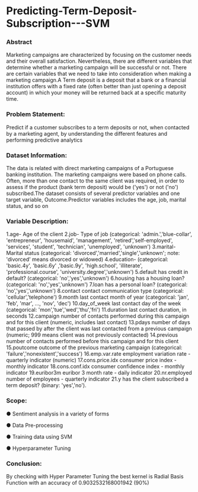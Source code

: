 # Predicting-Term-Deposit-Subscription---SVM

### Abstract
Marketing campaigns are characterized by focusing on the customer needs and their overall satisfaction. Nevertheless, there are different variables that determine whether a 
marketing campaign will be successful or not. There are certain variables that we need to take into consideration when making a marketing campaign.A Term deposit is a deposit that a bank or a financial institution offers with a fixed rate (often better than just opening a deposit account) in which your money will be returned back at a specific maturity time.

### Problem Statement:
Predict if a customer subscribes to a term deposits or not, when contacted by a marketing agent, by understanding the different features and performing predictive analytics

### Dataset Information:
The data is related with direct marketing campaigns of a Portuguese banking institution. The marketing campaigns were based on phone calls. Often, more than one contact to the same client was required, in order to assess if the product (bank term deposit) would be ('yes') or not ('no') subscribed.The dataset consists of several predictor variables and one target variable, Outcome.Predictor variables includes the age, job, marital status, and so on

### Variable Description:
1.age- Age of the client
2.job- Type of job (categorical: 'admin.','blue-collar', 'entrepreneur', 
'housemaid', 'management', 'retired','self-employed', 'services', 
'student', 'technician', 'unemployed', 'unknown')
3.marital- Marital status (categorical: 
'divorced','married','single','unknown'; note: 'divorced' means 
divorced or widowed)
4.education- (categorical: 'basic.4y', 'basic.6y' ,'basic.9y', 'high.school', 
'illiterate', 'professional.course', 'university.degree','unknown')
5.default has credit in default? (categorical: 'no','yes','unknown')
6.housing has a housing loan? (categorical: 'no','yes','unknown')
7.loan has a personal loan? (categorical: 'no','yes','unknown')
8.contact contact communication type (categorical: 'cellular','telephone')
9.month last contact month of year (categorical: 'jan', 'feb', 'mar', ..., 
'nov', 'dec')
10.day_of_week last contact day of the week (categorical: 
'mon','tue','wed','thu','fri')
11.duration last contact duration, in seconds
12.campaign number of contacts performed during this campaign and for 
this client (numeric, includes last contact)
13.pdays number of days that passed by after the client was last 
contacted from a previous campaign (numeric; 999 means 
client was not previously contacted)
14.previous number of contacts performed before this campaign and for 
this client
15.poutcome outcome of the previous marketing campaign (categorical: 
'failure','nonexistent','success')
16.emp.var.rate employment variation rate - quarterly indicator (numeric)
17.cons.price.idx consumer price index - monthly indicator
18.cons.conf.idx consumer confidence index - monthly indicator
19.euribor3m euribor 3 month rate - daily indicator
20.nr.employed number of employees - quarterly indicator 
21.y has the client subscribed a term deposit? (binary: 'yes','no').

### Scope:
● Sentiment analysis in a variety of forms

● Data Pre-processing

● Training data using SVM

● Hyperparameter Tuning

### Conclusion:
By checking with Hyper Parameter Tuning the best kernel is Radial Basis Function with an accuracy of 0.9032532168001942 (90%)
